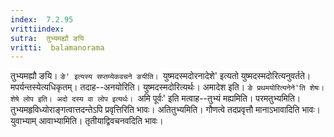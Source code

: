 ```yaml
---
index:  7.2.95
vrittiindex: 
sutra:  तुभ्यमह्यौ ङयि
vritti:  balamanorama 
---
```


तुभ्यमह्यौ ङयि। `ङे' इत्यस्य सप्तम्येकवचने ङयीति। `युष्मदस्मदोरनादेशे' इत्यतो युष्मदस्मदोरित्यनुवर्तते। मपर्यन्तस्येत्यधिकृतम्। तदाह--अनयोरिति। युष्मदस्मदोरित्यर्थः। अमादेश इति। `ङे प्रथमयोरित्यनेने'ति शेषः। शेषे लोप इति। अदो दस्य वा लोप इत्यर्थः। `अमि पूर्वः' इति मत्वाह--तुभ्यं मह्यमिति। परमतुभ्यमिति। तुभ्यमहृविध्योराङ्गत्वात्तदन्तेऽपि प्रवृत्तिरिति भावः। अतितुभ्यमिति। गौणत्वे तदप्रवृत्तौ मानाऽभावादिति भावः। युवाभ्याम् आवाभ्यामिति। तृतीयाद्विवचनवदिति भावः।

